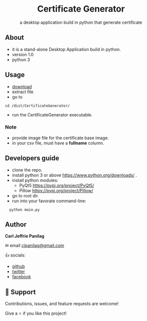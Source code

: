 <h1 align="center">Certificate Generator</h1>
<p align="center">a desktop application build in python that generate certificate </p>

## About

- it is a stand-alone Desktop Application build in python.
- version 1.0
- python 3

## Usage

- [download](https://github.com/cjpanilag/certificate-generator/blob/main/dist.rar "dist.rar")
- extract file
- go to

```
cd /dist/CertificateGenerator/
```

- run the CertificateGenerator executable.

### Note

- provide image file for the certificate base image.
- in your csv file, must have a **fullname** column.

## Developers guide

- clone the repo.
- install python 3 or above <https://www.python.org/downloads/> .
- install python modules:
  - PyQt5 <https://pypi.org/project/PyQt5/>
  - Pillow <https://pypi.org/project/Pillow/>
- go to root dir.
- run into your favorate command-line:

```
  python main.py
```

## Author

**Carl Jeffrie Panilag**

✉ email <cjpanilag@gmail.com>

👍 socials:

- [github](https://github.com/cjpanilag)
- [twitter](https://twitter.com/carljeffrie)
- [facebook](https://www.facebook.com/carljeffrie.panilag)

## 🤝 Support

Contributions, issues, and feature requests are welcome!

Give a ⭐️ if you like this project!
